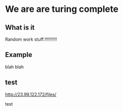 # We are are turing complete

## What is it

Random work stuff.!!!!!!!!!!

## Example

blah blah

## test


http://23.99.122.172/files/

test